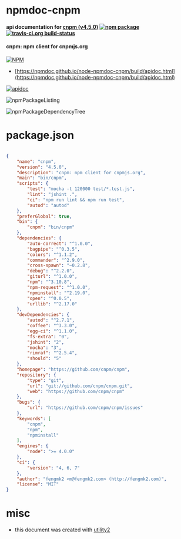 # npmdoc-cnpm

#### api documentation for  [cnpm (v4.5.0)](https://github.com/cnpm/cnpm)  [![npm package](https://img.shields.io/npm/v/npmdoc-cnpm.svg?style=flat-square)](https://www.npmjs.org/package/npmdoc-cnpm) [![travis-ci.org build-status](https://api.travis-ci.org/npmdoc/node-npmdoc-cnpm.svg)](https://travis-ci.org/npmdoc/node-npmdoc-cnpm)

#### cnpm: npm client for cnpmjs.org

[![NPM](https://nodei.co/npm/cnpm.png?downloads=true&downloadRank=true&stars=true)](https://www.npmjs.com/package/cnpm)

- [https://npmdoc.github.io/node-npmdoc-cnpm/build/apidoc.html](https://npmdoc.github.io/node-npmdoc-cnpm/build/apidoc.html)

[![apidoc](https://npmdoc.github.io/node-npmdoc-cnpm/build/screenCapture.buildCi.browser.%252Ftmp%252Fbuild%252Fapidoc.html.png)](https://npmdoc.github.io/node-npmdoc-cnpm/build/apidoc.html)

![npmPackageListing](https://npmdoc.github.io/node-npmdoc-cnpm/build/screenCapture.npmPackageListing.svg)

![npmPackageDependencyTree](https://npmdoc.github.io/node-npmdoc-cnpm/build/screenCapture.npmPackageDependencyTree.svg)



# package.json

```json

{
    "name": "cnpm",
    "version": "4.5.0",
    "description": "cnpm: npm client for cnpmjs.org",
    "main": "bin/cnpm",
    "scripts": {
        "test": "mocha -t 120000 test/*.test.js",
        "lint": "jshint .",
        "ci": "npm run lint && npm run test",
        "autod": "autod"
    },
    "preferGlobal": true,
    "bin": {
        "cnpm": "bin/cnpm"
    },
    "dependencies": {
        "auto-correct": "^1.0.0",
        "bagpipe": "^0.3.5",
        "colors": "^1.1.2",
        "commander": "^2.9.0",
        "cross-spawn": "~0.2.8",
        "debug": "^2.2.0",
        "giturl": "^1.0.0",
        "npm": "^3.10.8",
        "npm-request": "^1.0.0",
        "npminstall": "^2.19.0",
        "open": "^0.0.5",
        "urllib": "^2.17.0"
    },
    "devDependencies": {
        "autod": "^2.7.1",
        "coffee": "^3.3.0",
        "egg-ci": "^1.1.0",
        "fs-extra": "0",
        "jshint": "2",
        "mocha": "3",
        "rimraf": "^2.5.4",
        "should": "5"
    },
    "homepage": "https://github.com/cnpm/cnpm",
    "repository": {
        "type": "git",
        "url": "git://github.com/cnpm/cnpm.git",
        "web": "https://github.com/cnpm/cnpm"
    },
    "bugs": {
        "url": "https://github.com/cnpm/cnpm/issues"
    },
    "keywords": [
        "cnpm",
        "npm",
        "npminstall"
    ],
    "engines": {
        "node": ">= 4.0.0"
    },
    "ci": {
        "version": "4, 6, 7"
    },
    "author": "fengmk2 <m@fengmk2.com> (http://fengmk2.com)",
    "license": "MIT"
}
```



# misc
- this document was created with [utility2](https://github.com/kaizhu256/node-utility2)
